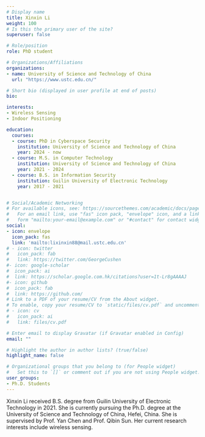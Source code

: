 ```yaml
---
# Display name
title: Xinxin Li
weight: 100
# Is this the primary user of the site?
superuser: false

# Role/position
role: PhD student

# Organizations/Affiliations
organizations:
- name: University of Science and Technology of China
  url: "https://www.ustc.edu.cn/"

# Short bio (displayed in user profile at end of posts)
bio: 

interests:
- Wireless Sensing
- Indoor Positioning

education:
  courses:
  - course: PhD in Cyberspace Security
    institution: University of Science and Technology of China
    year: 2024 - now
  - course: M.S. in Computer Technology
    institution: University of Science and Technology of China
    year: 2021 - 2024
  - course: B.S. in Information Security
    institution: Guilin University of Electronic Technology
    year: 2017 - 2021


# Social/Academic Networking
# For available icons, see: https://sourcethemes.com/academic/docs/page-builder/#icons
#   For an email link, use "fas" icon pack, "envelope" icon, and a link in the
#   form "mailto:your-email@example.com" or "#contact" for contact widget.
social:
- icon: envelope
  icon_pack: fas
  link: 'mailto:lixinxin88@mail.ustc.edu.cn'
# - icon: twitter
#   icon_pack: fab
#   link: https://twitter.com/GeorgeCushen
#- icon: google-scholar
#  icon_pack: ai
#  link: https://scholar.google.com.hk/citations?user=1t-Lr8gAAAAJ
#- icon: github
#  icon_pack: fab
#  link: https://github.com/
# Link to a PDF of your resume/CV from the About widget.
# To enable, copy your resume/CV to `static/files/cv.pdf` and uncomment the lines below.
# - icon: cv
#   icon_pack: ai
#   link: files/cv.pdf

# Enter email to display Gravatar (if Gravatar enabled in Config)
email: ""

# Highlight the author in author lists? (true/false)
highlight_name: false

# Organizational groups that you belong to (for People widget)
#   Set this to `[]` or comment out if you are not using People widget.
user_groups:
- Ph.D. Students
---
```


Xinxin Li received B.S. degree from Guilin University of Electronic Technology in 2021. She is currently pursuing the Ph.D. degree at the University of Science and Technology of China, Hefei, China. She is supervised by Prof. Yan Chen and Prof. Qibin Sun. Her current research interests include wireless sensing.
